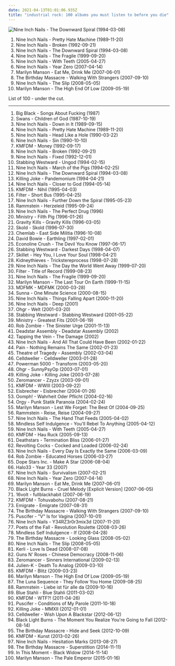 ```yaml
---
date: 2021-04-13T01:01:06.935Z
title: "industrial rock: 100 albums you must listen to before you die"
---
```

![Nine Inch Nails - The Downward Spiral (1994-03-08)](http://coverartarchive.org/release/ab64976f-52a8-44e7-9aa3-d6703604bc2f/7159970718-500.jpg "Nine Inch Nails - The Downward Spiral (1994-03-08)")
<ol class="albums">
<li data-cover="https://img.discogs.com/bQaqm3T9SMQu4NkS3q7IhBOoY3Y=/fit-in/368x351/filters:strip_icc():format(jpeg):mode_rgb():quality(90)/discogs-images/R-2678560-1407808660-9954.jpeg.jpg" data-tags="industrial" role="button">Nine Inch Nails - Pretty Hate Machine (1989-11-20)</li>
<li data-cover="http://coverartarchive.org/release/db8289f4-3602-31f6-a59b-3f57a7393908/1154285194-500.jpg" data-tags="industrial, industrial rock" role="button">Nine Inch Nails - Broken (1992-09-21)</li>
<li data-cover="http://coverartarchive.org/release/ab64976f-52a8-44e7-9aa3-d6703604bc2f/7159970718-500.jpg" data-tags="industrial, industrial rock" role="button">Nine Inch Nails - The Downward Spiral (1994-03-08)</li>
<li data-cover="http://coverartarchive.org/release/e736471c-5ff3-40f2-b825-babd721701ac/15660207415-500.jpg" data-tags="industrial rock" role="button">Nine Inch Nails - The Fragile (1999-09-20)</li>
<li data-cover="https://img.discogs.com/2UzYQlYbLgX8hEbK9PI_dbBtgz4=/fit-in/600x515/filters:strip_icc():format(jpeg):mode_rgb():quality(90)/discogs-images/R-545285-1441756329-4856.jpeg.jpg" data-tags="industrial" role="button">Nine Inch Nails - With Teeth (2005-04-27)</li>
<li data-cover="http://coverartarchive.org/release/8067f190-dc3e-362a-8117-8a13df522b2c/3799987671-500.jpg" data-tags="industrial rock, industrial" role="button">Nine Inch Nails - Year Zero (2007-04-14)</li>
<li data-cover="https://img.discogs.com/W0CSa9C1T3w-Noz--iomfu9PawU=/fit-in/476x467/filters:strip_icc():format(jpeg):mode_rgb():quality(90)/discogs-images/R-4514401-1372412382-9887.jpeg.jpg" data-tags="industrial rock" role="button">Marilyn Manson - Eat Me, Drink Me (2007-06-01)</li>
<li data-cover="http://coverartarchive.org/release/0e51fc11-576b-3cfe-97fc-b006d9a90a2d/5307514978-500.jpg" data-tags="industrial, industrial rock, electronic" role="button">The Birthday Massacre - Walking With Strangers (2007-09-10)</li>
<li data-cover="https://img.discogs.com/e44-Cpih6j4SWQr6_lkbMYyEq58=/fit-in/300x300/filters:strip_icc():format(jpeg):mode_rgb():quality(90)/discogs-images/R-2913558-1507813314-3617.png.jpg" data-tags="industrial rock, industrial" role="button">Nine Inch Nails - The Slip (2008-05-05)</li>
<li data-cover="http://coverartarchive.org/release/a4659f71-2c62-4aa4-813a-b9e2924d8a50/2554039402-500.jpg" data-tags="industrial rock, alternative rock" role="button">Marilyn Manson - The High End Of Low (2009-05-19)</li>
</ol>
List of 100 - under the cut.
<!-- more -->

_________________

<ol class="albums">
<li data-cover="http://coverartarchive.org/release/843d0653-f15d-3d62-befc-ccc951e0db48/5857978636-500.jpg" data-tags="noise rock" role="button">
Big Black - Songs About Fucking (1987)
</li>
<li data-cover="http://coverartarchive.org/release/06bacf92-484b-3b01-aceb-2d3f255f0971/27317292861-500.jpg" data-tags="post-punk, industrial" role="button">
Swans - Children of God (1987-10-19)
</li>
<li data-cover="https://img.discogs.com/3VBq9ZgVdSI_QuufPlOB8TWoQ8k=/fit-in/591x593/filters:strip_icc():format(jpeg):mode_rgb():quality(90)/discogs-images/R-318243-1212712353.jpeg.jpg" data-tags="industrial rock" role="button">
Nine Inch Nails - Down in It (1989-09-15)
</li>
<li data-cover="https://img.discogs.com/bQaqm3T9SMQu4NkS3q7IhBOoY3Y=/fit-in/368x351/filters:strip_icc():format(jpeg):mode_rgb():quality(90)/discogs-images/R-2678560-1407808660-9954.jpeg.jpg" data-tags="industrial" role="button">
Nine Inch Nails - Pretty Hate Machine (1989-11-20)
</li>
<li data-cover="http://coverartarchive.org/release/8efff778-8da9-441c-b2a7-1374da31426b/10149276948-500.jpg" data-tags="industrial, industrial rock" role="button">
Nine Inch Nails - Head Like a Hole (1990-03-22)
</li>
<li data-cover="http://coverartarchive.org/release/d3cf8461-c80d-4172-9fb4-0da88ecea44e/10149325893-500.jpg" data-tags="industrial rock" role="button">
Nine Inch Nails - Sin (1990-10-10)
</li>
<li data-cover="https://img.discogs.com/tUrY2-P08qw8vuhbaIjfTLM-GCE=/fit-in/600x597/filters:strip_icc():format(jpeg):mode_rgb():quality(90)/discogs-images/R-553119-1445783166-4867.jpeg.jpg" data-tags="industrial rock" role="button">
KMFDM - Money (1992-09-17)
</li>
<li data-cover="http://coverartarchive.org/release/db8289f4-3602-31f6-a59b-3f57a7393908/1154285194-500.jpg" data-tags="industrial, industrial rock" role="button">
Nine Inch Nails - Broken (1992-09-21)
</li>
<li data-cover="http://coverartarchive.org/release/93653b91-eba8-32a0-850f-ee955c43f989/8276054766-500.jpg" data-tags="industrial" role="button">
Nine Inch Nails - Fixed (1992-12-01)
</li>
<li data-cover="http://coverartarchive.org/release/4eb24f59-28cd-4bf6-ae4e-f3fec7f2f310/8005993546-500.jpg" data-tags="industrial rock, industrial" role="button">
Stabbing Westward - Ungod (1994-02-15)
</li>
<li data-cover="https://via.placeholder.com/450" data-tags="industrial, 1994" role="button">
Nine Inch Nails - March of the Pigs (1994-02-25)
</li>
<li data-cover="http://coverartarchive.org/release/ab64976f-52a8-44e7-9aa3-d6703604bc2f/7159970718-500.jpg" data-tags="industrial, industrial rock" role="button">
Nine Inch Nails - The Downward Spiral (1994-03-08)
</li>
<li data-cover="http://coverartarchive.org/release/b31c1b1f-f5f6-4667-83c2-5b9b8c3b830b/6183316500-500.jpg" data-tags="industrial, industrial metal" role="button">
Killing Joke - Pandemonium (1994-04-21)
</li>
<li data-cover="http://coverartarchive.org/release/6f4e2d84-d4af-3930-adb8-ea906db4e0e0/10149859243-500.jpg" data-tags="industrial" role="button">
Nine Inch Nails - Closer to God (1994-05-14)
</li>
<li data-cover="https://img.discogs.com/OBBZWF2KC7E-M6Xy5f3ZJJnTIvU=/fit-in/600x600/filters:strip_icc():format(jpeg):mode_rgb():quality(90)/discogs-images/R-1456561-1221091527.jpeg.jpg" data-tags="industrial, industrial rock" role="button">
KMFDM - Nihil (1995-04-03)
</li>
<li data-cover="http://coverartarchive.org/release/515f4804-635d-40a4-8f88-0f73c4fca791/2833911546-500.jpg" data-tags="industrial, rock, industrial rock" role="button">
Filter - Short Bus (1995-04-25)
</li>
<li data-cover="https://img.discogs.com/dT23prXyJnG9NFzw5drDnHxkO7o=/fit-in/600x530/filters:strip_icc():format(jpeg):mode_rgb():quality(90)/discogs-images/R-2517479-1288432107.jpeg.jpg" data-tags="industrial" role="button">
Nine Inch Nails - Further Down the Spiral (1995-05-23)
</li>
<li data-cover="http://coverartarchive.org/release/b2349c8c-4986-4d4e-b2a0-285825f686c3/2192586485-500.jpg" data-tags="industrial metal" role="button">
Rammstein - Herzeleid (1995-09-24)
</li>
<li data-cover="http://coverartarchive.org/release/3f2839ae-170e-4351-9847-446ca5ce73d6/13453155769-500.jpg" data-tags="industrial" role="button">
Nine Inch Nails - The Perfect Drug (1996)
</li>
<li data-cover="https://img.discogs.com/etTq8ISwuGvt8WmT51mCCoLN__I=/fit-in/386x600/filters:strip_icc():format(jpeg):mode_rgb():quality(90)/discogs-images/R-4505386-1366799359-8515.jpeg.jpg" data-tags="industrial metal" role="button">
Ministry - Filth Pig (1996-01-26)
</li>
<li data-cover="https://img.discogs.com/R7t9qpHWYUg0-nxYGzO2APY2-VY=/fit-in/600x600/filters:strip_icc():format(jpeg):mode_rgb():quality(90)/discogs-images/R-143820-1462198306-3313.jpeg.jpg" data-tags="industrial rock" role="button">
Gravity Kills - Gravity Kills (1996-03-05)
</li>
<li data-cover="https://img.discogs.com/nk9oiKGcOOAlNaxf4xmekHigXLU=/fit-in/600x600/filters:strip_icc():format(jpeg):mode_rgb():quality(90)/discogs-images/R-118606-1564378381-5599.jpeg.jpg" data-tags="industrial, industrial rock" role="button">
Skold - Skold (1996-07-30)
</li>
<li data-cover="https://img.discogs.com/tut10eiUcU_etcgQbO5G5AULgwk=/fit-in/600x600/filters:strip_icc():format(jpeg):mode_rgb():quality(90)/discogs-images/R-102221-1175890818.jpeg.jpg" data-tags="industrial rock" role="button">
Chemlab - East Side Militia (1996-10-08)
</li>
<li data-cover="http://coverartarchive.org/release/d0bf2459-477c-309d-b597-9130106f4a02/28915832286-500.jpg" data-tags="90s" role="button">
David Bowie - Earthling (1997-02-01)
</li>
<li data-cover="http://coverartarchive.org/release/0bd87d69-653a-47bc-8219-cf6ad055ca9b/15822705157-500.jpg" data-tags="alternative rock, industrial, industrial rock, alt rock, hybrid, fish lab, has hidden track, mandatory, music from junior high" role="button">
Econoline Crush - The Devil You Know (1997-06-17)
</li>
<li data-cover="https://img.discogs.com/av87ubWpJAYSiWLFe06--27mNms=/fit-in/600x610/filters:strip_icc():format(jpeg):mode_rgb():quality(90)/discogs-images/R-928828-1483750079-3904.jpeg.jpg" data-tags="industrial, industrial rock" role="button">
Stabbing Westward - Darkest Days (1998-04-07)
</li>
<li data-cover="http://coverartarchive.org/release/32bc1026-306c-4c91-96af-3612c1319c74/17811086702-500.jpg" data-tags="christian rock, rock, industrial" role="button">
Skillet - Hey You, I Love Your Soul (1998-04-21)
</li>
<li data-cover="https://img.discogs.com/zDyP4DcsfAzWXMbQtuPHPYL2EJY=/fit-in/600x600/filters:strip_icc():format(jpeg):mode_rgb():quality(90)/discogs-images/R-1494800-1223960754.jpeg.jpg" data-tags="alternative rock, industrial rock" role="button">
Kidneythieves - Trickstereprocess (1998-07-28)
</li>
<li data-cover="http://coverartarchive.org/release/da0ac25e-6e75-3e63-b8b4-e2ff206b60db/10150650258-500.jpg" data-tags="industrial, alternative" role="button">
Nine Inch Nails - The Day the World Went Away (1999-07-20)
</li>
<li data-cover="http://coverartarchive.org/release/977b1d11-0420-43cd-9e65-a42a1e381411/15657150236-500.jpg" data-tags="industrial, alternative rock, hard rock" role="button">
Filter - Title of Record (1999-08-23)
</li>
<li data-cover="http://coverartarchive.org/release/e736471c-5ff3-40f2-b825-babd721701ac/15660207415-500.jpg" data-tags="industrial rock" role="button">
Nine Inch Nails - The Fragile (1999-09-20)
</li>
<li data-cover="http://coverartarchive.org/release/647617b9-2792-34ed-8c1c-307dcc046fdf/24652265801-500.jpg" data-tags="industrial, live, industrial metal" role="button">
Marilyn Manson - The Last Tour On Earth (1999-11-15)
</li>
<li data-cover="http://coverartarchive.org/release/cad0c679-909c-3cd6-932f-83da4ac991da/2245165957-500.jpg" data-tags="industrial" role="button">
MDFMK - MDFMK (2000-03-28)
</li>
<li data-cover="http://coverartarchive.org/release/d319b51e-30fc-4839-a736-3b45485c7021/19369524581-500.jpg" data-tags="industrial rock" role="button">
Sunna - One Minute Science (2000-08-15)
</li>
<li data-cover="https://via.placeholder.com/450" data-tags="industrial, industrial rock" role="button">
Nine Inch Nails - Things Falling Apart (2000-11-20)
</li>
<li data-cover="https://img.discogs.com/ClqCnAqgcr32bxyLf8wML1Etp0Q=/fit-in/597x529/filters:strip_icc():format(jpeg):mode_rgb():quality(90)/discogs-images/R-3527-1158197889.jpeg.jpg" data-tags="industrial rock, deep - nine inch nails" role="button">
Nine Inch Nails - Deep (2001)
</li>
<li data-cover="https://img.discogs.com/jPqhYX7_aJkfM5Y1UBLVthsiAaM=/fit-in/600x600/filters:strip_icc():format(jpeg):mode_rgb():quality(90)/discogs-images/R-106407-1461438721-2074.jpeg.jpg" data-tags="industrial" role="button">
Ohgr - Welt (2001-03-20)
</li>
<li data-cover="http://coverartarchive.org/release/51b02443-0363-4840-b1f4-b6e81fc2ae07/8013711579-500.jpg" data-tags="rock, alternative rock" role="button">
Stabbing Westward - Stabbing Westward (2001-05-22)
</li>
<li data-cover="http://coverartarchive.org/release/357a8898-7083-42ea-829d-727267ad75ba/21104278563-500.jpg" data-tags="industrial metal" role="button">
Ministry - Greatest Fits (2001-06-19)
</li>
<li data-cover="http://coverartarchive.org/release/4186005e-7089-4102-9a2d-567efb7a6025/4629668919-500.jpg" data-tags="industrial metal" role="button">
Rob Zombie - The Sinister Urge (2001-11-13)
</li>
<li data-cover="http://coverartarchive.org/release/d8074dc5-64d2-42ed-9c38-42094aaddea5/8074640857-500.jpg" data-tags="industrial rock" role="button">
Deadstar Assembly - Deadstar Assembly (2002)
</li>
<li data-cover="http://coverartarchive.org/release/5785aa5d-4d61-4d21-afc7-5408f611fbc7/7359380452-500.jpg" data-tags="alternative rock, industrial rock" role="button">
Tapping the Vein - The Damage (2002)
</li>
<li data-cover="http://coverartarchive.org/release/3d039a02-231c-3c6c-a9ac-f89e60bf0329/1154225975-500.jpg" data-tags="industrial" role="button">
Nine Inch Nails - And All That Could Have Been (2002-01-22)
</li>
<li data-cover="http://coverartarchive.org/release/f69b764c-3df8-4a32-9195-6868eb08b47a/5243122074-500.jpg" data-tags="industrial metal" role="button">
Pain - Nothing Remains The Same (2002-01-23)
</li>
<li data-cover="http://coverartarchive.org/release/8fdad867-5926-4aa1-9606-dd05c7ca388f/2854819852-500.jpg" data-tags="electronic, industrial metal" role="button">
Theatre of Tragedy - Assembly (2002-03-04)
</li>
<li data-cover="http://coverartarchive.org/release/ef4485c0-a652-4fd5-903f-b5ba6e299361/6596488540-500.jpg" data-tags="industrial, industrial metal" role="button">
Celldweller - Celldweller (2003-01-28)
</li>
<li data-cover="http://coverartarchive.org/release/9eec5776-2554-4e95-952d-dd4b582e0cfa/6635258245-500.jpg" data-tags="hard rock, metal, nu metal" role="button">
Powerman 5000 - Transform (2003-05-20)
</li>
<li data-cover="http://coverartarchive.org/release/34de4124-76fd-4596-a891-82a9041612f9/6485727185-500.jpg" data-tags="radio radio radio" role="button">
Ohgr - SunnyPsyOp (2003-07-01)
</li>
<li data-cover="http://coverartarchive.org/release/85490289-4f77-44fe-b0c0-e69ba91069af/6485316914-500.jpg" data-tags="post-punk" role="button">
Killing Joke - Killing Joke (2003-07-28)
</li>
<li data-cover="https://img.discogs.com/b5XEw5-q8zZB_zqKfEs82XjqqXQ=/fit-in/300x300/filters:strip_icc():format(jpeg):mode_rgb():quality(90)/discogs-images/R-475514-1119116441.jpg.jpg" data-tags="industrial rock" role="button">
Zeromancer - Zzyzx (2003-09-01)
</li>
<li data-cover="http://coverartarchive.org/release/b0592edd-68a0-3f50-8900-3fd81d0a7155/4664750817-500.jpg" data-tags="industrial, industrial metal" role="button">
KMFDM - WWIII (2003-09-22)
</li>
<li data-cover="http://coverartarchive.org/release/a988c89f-dd48-331e-b945-68d31cac5733/12560262939-500.jpg" data-tags="industrial metal, neue deutsche haerte, industrial rock" role="button">
Eisbrecher - Eisbrecher (2004-01-26)
</li>
<li data-cover="https://img.discogs.com/Z8fZAd0RvvrRuyWLNR8nblD_efY=/fit-in/600x636/filters:strip_icc():format(jpeg):mode_rgb():quality(90)/discogs-images/R-13364776-1559511721-3658.jpeg.jpg" data-tags="industrial metal" role="button">
Oomph! - Wahrheit Oder Pflicht (2004-02-16)
</li>
<li data-cover="http://coverartarchive.org/release/4f7e499c-f3fb-388e-bab2-c717355dcb33/27009614431-500.jpg" data-tags="industrial, industrial rock, synth-rock, orgy" role="button">
Orgy - Punk Statik Paranoia (2004-02-24)
</li>
<li data-cover="http://coverartarchive.org/release/0f5e2a7d-b8d2-4ac7-b8fb-af8f9cd18559/15458787179-500.jpg" data-tags="industrial metal" role="button">
Marilyn Manson - Lest We Forget: The Best Of (2004-09-25)
</li>
<li data-cover="http://coverartarchive.org/release/2f55fcce-b536-3ec4-92f7-54f5f8fa1edf/21713078387-500.jpg" data-tags="industrial metal" role="button">
Rammstein - Reise, Reise (2004-09-27)
</li>
<li data-cover="https://via.placeholder.com/450" data-tags="industrial rock" role="button">
Nine Inch Nails - The Hand That Feeds (2005-04-02)
</li>
<li data-cover="https://img.discogs.com/A4qeBg-gGngFvTWl-nYwHrOYnj0=/fit-in/431x423/filters:strip_icc():format(jpeg):mode_rgb():quality(90)/discogs-images/R-1229722-1202268261.jpeg.jpg" data-tags="industrial, industrial jungle pussy punk" role="button">
Mindless Self Indulgence - You'll Rebel To Anything (2005-04-12)
</li>
<li data-cover="https://img.discogs.com/2UzYQlYbLgX8hEbK9PI_dbBtgz4=/fit-in/600x515/filters:strip_icc():format(jpeg):mode_rgb():quality(90)/discogs-images/R-545285-1441756329-4856.jpeg.jpg" data-tags="industrial" role="button">
Nine Inch Nails - With Teeth (2005-04-27)
</li>
<li data-cover="https://img.discogs.com/_rhWtCaaRWl4b45YL1jr9oAQt_k=/fit-in/600x600/filters:strip_icc():format(jpeg):mode_rgb():quality(90)/discogs-images/R-15806625-1598148122-3966.jpeg.jpg" data-tags="industrial, industrial rock" role="button">
KMFDM - Hau Ruck (2005-09-13)
</li>
<li data-cover="http://coverartarchive.org/release/0872bd24-f6ff-3387-9a10-582e6f0b5e35/15855961415-500.jpg" data-tags="industrial metal" role="button">
Deathstars - Termination Bliss (2006-01-27)
</li>
<li data-cover="http://coverartarchive.org/release/ddc860ff-f293-4091-a799-a1b9fc0a446d/28325243602-500.jpg" data-tags="industrial rock, creeping chaos" role="button">
Revolting Cocks - Cocked and Loaded (2006-02-24)
</li>
<li data-cover="http://coverartarchive.org/release/9140307c-3fd4-4aef-9cc4-1a70608ab086/2547081348-500.jpg" data-tags="industrial, industrial rock" role="button">
Nine Inch Nails - Every Day Is Exactly the Same (2006-03-09)
</li>
<li data-cover="http://coverartarchive.org/release/d9294662-5a24-37ab-9fd7-e04a2480ab52/1068174325-500.jpg" data-tags="metal, industrial metal" role="button">
Rob Zombie - Educated Horses (2006-03-27)
</li>
<li data-cover="https://img.discogs.com/R78o6aieaAjwnyxmIwI_htnMN2M=/fit-in/532x600/filters:strip_icc():format(jpeg):mode_rgb():quality(90)/discogs-images/R-738893-1161066287.jpeg.jpg" data-tags="industrial rock" role="button">
Dope Stars Inc. - Make A Star (2006-08-04)
</li>
<li data-cover="https://via.placeholder.com/450" data-tags="remix, nin" role="button">
Halo33 - Year 33 (2007)
</li>
<li data-cover="https://img.discogs.com/uYsLQLV8Pr29KJhrRVoYNYAfNWk=/fit-in/412x416/filters:strip_icc():format(jpeg):mode_rgb():quality(90)/discogs-images/R-1574375-1229498260.jpeg.jpg" data-tags="industrial rock" role="button">
Nine Inch Nails - Survivalism (2007-02-21)
</li>
<li data-cover="http://coverartarchive.org/release/8067f190-dc3e-362a-8117-8a13df522b2c/3799987671-500.jpg" data-tags="industrial rock, industrial" role="button">
Nine Inch Nails - Year Zero (2007-04-14)
</li>
<li data-cover="https://img.discogs.com/W0CSa9C1T3w-Noz--iomfu9PawU=/fit-in/476x467/filters:strip_icc():format(jpeg):mode_rgb():quality(90)/discogs-images/R-4514401-1372412382-9887.jpeg.jpg" data-tags="industrial rock" role="button">
Marilyn Manson - Eat Me, Drink Me (2007-06-01)
</li>
<li data-cover="http://coverartarchive.org/release/a7dd6ae5-77ed-45ff-a31a-4ff58a019d23/17553108814-500.jpg" data-tags="alternative, alternative rock, industrial rock, gothic metal, industrial metal, faves, to check out later, black light burns, borland, albums to checkout, favorite album of 2007" role="button">
Black Light Burns - Cruel Melody [Explicit Version] (2007-06-05)
</li>
<li data-cover="http://coverartarchive.org/release/c7221485-65f6-433c-ad3d-0b4a021d1357/26444824783-500.jpg" data-tags="industrial rock" role="button">
16volt - fullblackhabit (2007-06-19)
</li>
<li data-cover="http://coverartarchive.org/release/6d64a573-4ecd-474e-9bb4-f50a10709348/5390705085-500.jpg" data-tags="industrial, industrial rock, electro" role="button">
KMFDM - Tohuvabohu (2007-08-21)
</li>
<li data-cover="https://img.discogs.com/zR3EiZXGdTOznpgR1E3Nnz2YoLA=/fit-in/600x602/filters:strip_icc():format(jpeg):mode_rgb():quality(90)/discogs-images/R-1019791-1585934364-4778.jpeg.jpg" data-tags="industrial metal" role="button">
Emigrate - Emigrate (2007-08-31)
</li>
<li data-cover="http://coverartarchive.org/release/0e51fc11-576b-3cfe-97fc-b006d9a90a2d/5307514978-500.jpg" data-tags="industrial, industrial rock, electronic" role="button">
The Birthday Massacre - Walking With Strangers (2007-09-10)
</li>
<li data-cover="http://coverartarchive.org/release/6529af84-0761-4a81-85d4-b288bbc52478/5483316468-500.jpg" data-tags="debut" role="button">
Puscifer - "V" Is for Vagina (2007-10-01)
</li>
<li data-cover="http://coverartarchive.org/release/61638deb-6bce-3795-a26c-ac2a92b7e66c/3799679959-500.jpg" data-tags="industrial rock, electronic, industrial, remix" role="button">
Nine Inch Nails - Y34RZ3r0r3mix3d (2007-11-20)
</li>
<li data-cover="http://coverartarchive.org/release/2c541cf3-5a6c-4c9c-ae19-2136ea1d7430/5341126773-500.jpg" data-tags="rock, alternative rock" role="button">
Poets of the Fall - Revolution Roulette (2008-03-26)
</li>
<li data-cover="http://coverartarchive.org/release/81986e63-5d57-4a14-aad6-94862bce7d3a/16113305025-500.jpg" data-tags="industrial jungle pussy punk" role="button">
Mindless Self Indulgence - If (2008-04-28)
</li>
<li data-cover="http://coverartarchive.org/release/ccc11250-3f2a-4c76-a71a-022874b95074/5303165909-500.jpg" data-tags="industrial rock" role="button">
The Birthday Massacre - Looking Glass (2008-05-02)
</li>
<li data-cover="https://img.discogs.com/e44-Cpih6j4SWQr6_lkbMYyEq58=/fit-in/300x300/filters:strip_icc():format(jpeg):mode_rgb():quality(90)/discogs-images/R-2913558-1507813314-3617.png.jpg" data-tags="industrial rock, industrial" role="button">
Nine Inch Nails - The Slip (2008-05-05)
</li>
<li data-cover="http://coverartarchive.org/release/7e03de41-4397-4757-9e8b-9703d19c8440/5877736768-500.jpg" data-tags="gothic rock, pop" role="button">
Kerli - Love Is Dead (2008-07-08)
</li>
<li data-cover="http://coverartarchive.org/release/1547e7ce-387d-4434-982c-1e17f610b187/3270267783-500.jpg" data-tags="hard rock" role="button">
Guns N' Roses - Chinese Democracy (2008-11-06)
</li>
<li data-cover="http://coverartarchive.org/release/67a7c492-d52b-4447-b235-0b8ab987ed1c/6281751094-500.jpg" data-tags="industrial rock, industrial" role="button">
Zeromancer - Sinners International (2009-02-13)
</li>
<li data-cover="http://coverartarchive.org/release/819463bf-de1b-3a1e-bd91-de3c8e80c5bd/19770548388-500.jpg" data-tags="industrial rock" role="button">
Julien-K - Death To Analog (2009-03-10)
</li>
<li data-cover="http://coverartarchive.org/release/977d20ca-a22f-497a-b868-cfbecb6b7f91/11163066860-500.jpg" data-tags="industrial rock" role="button">
KMFDM - Blitz (2009-03-23)
</li>
<li data-cover="http://coverartarchive.org/release/a4659f71-2c62-4aa4-813a-b9e2924d8a50/2554039402-500.jpg" data-tags="industrial rock, alternative rock" role="button">
Marilyn Manson - The High End Of Low (2009-05-19)
</li>
<li data-cover="http://coverartarchive.org/release/f1c777b5-712d-4134-a5fc-ce50181a2dbe/4226151140-500.jpg" data-tags="industrial, industrial rock, industrial metal, electronic rock" role="button">
The Luna Sequence - They Follow You Home (2009-08-25)
</li>
<li data-cover="https://img.discogs.com/2juM1ZsU32l-m5L9XaWDg514H5E=/fit-in/500x500/filters:strip_icc():format(jpeg):mode_rgb():quality(90)/discogs-images/R-2048249-1264011671.jpeg.jpg" data-tags="industrial metal" role="button">
Rammstein - Liebe ist für alle da (2009-10-16)
</li>
<li data-cover="http://coverartarchive.org/release/93b9d79e-7422-4c97-81ab-fea8ed068973/10666955584-500.jpg" data-tags="industrial, electronic" role="button">
Blue Stahli - Blue Stahli (2011-03-02)
</li>
<li data-cover="https://img.discogs.com/nT3dD4ZMRnar2phcGTdCRAD3zME=/fit-in/350x350/filters:strip_icc():format(jpeg):mode_rgb():quality(90)/discogs-images/R-5443166-1393490645-4917.jpeg.jpg" data-tags="industrial rock" role="button">
KMFDM - WTF?! (2011-04-26)
</li>
<li data-cover="http://coverartarchive.org/release/e3d38348-6cec-47da-92ad-49969812116b/28429823396-500.jpg" data-tags="alternative rock, experimental" role="button">
Puscifer - Conditions of My Parole (2011-10-18)
</li>
<li data-cover="http://coverartarchive.org/release/b2c73acc-730a-4a41-9b9d-ed37021b82d2/6478274400-500.jpg" data-tags="industrial rock" role="button">
Killing Joke - MMXII (2012-01-01)
</li>
<li data-cover="http://coverartarchive.org/release/d6bab60f-cbda-45f4-82eb-a183b0c66ff1/26903112583-500.jpg" data-tags="electronic rock, dubstep" role="button">
Celldweller - Wish Upon A Blackstar (2012-06-12)
</li>
<li data-cover="http://coverartarchive.org/release/41a70ee1-c9fd-464b-be20-851633638d8d/3517089615-500.jpg" data-tags="alternative rock, industrial, industrial rock, music i tried but didnt like" role="button">
Black Light Burns - The Moment You Realize You're Going to Fall (2012-08-14)
</li>
<li data-cover="http://coverartarchive.org/release/5b23fdaf-d3b6-4550-b9e9-a615d0a96698/5769746782-500.jpg" data-tags="synth-rock" role="button">
The Birthday Massacre - Hide and Seek (2012-10-09)
</li>
<li data-cover="http://coverartarchive.org/release/cd3bfa1a-20c4-4747-9edd-0b37fbb23cbc/11163323618-500.jpg" data-tags="industrial rock" role="button">
KMFDM - Kunst (2013-02-26)
</li>
<li data-cover="http://coverartarchive.org/release/001e6c1b-c0ba-4455-b784-2a9ee9ae91e7/6355720082-500.jpg" data-tags="industrial, industrial rock, electronic" role="button">
Nine Inch Nails - Hesitation Marks (2013-08-27)
</li>
<li data-cover="http://coverartarchive.org/release/e3ba1c3c-1319-44f7-a812-dbc9042eea01/8795270288-500.jpg" data-tags="industrial rock, synth rock" role="button">
The Birthday Massacre - Superstition (2014-11-11)
</li>
<li data-cover="http://coverartarchive.org/release/99150cc0-fb4f-45c5-a038-df3856492cb9/8643062435-500.jpg" data-tags="alternative metal" role="button">
In This Moment - Black Widow (2014-11-14)
</li>
<li data-cover="http://coverartarchive.org/release/2fe0a7ce-6876-44a6-b966-6f5fe466473b/9837934274-500.jpg" data-tags="alternative rock, hard rock, rock, blues rock" role="button">
Marilyn Manson - The Pale Emperor (2015-01-16)
</li>
</ol>